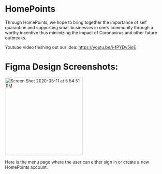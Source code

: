 # HomePoints
Through HomePoints, we hope to bring together the importance of self quarantine and supporting small businesses in one’s community through a worthy incentive thus minimizing the impact of Coronavirus and other future outbreaks. 

Youtube video fleshing out our idea: https://youtu.be/i-fPYDv5ioE

# Figma Design Screenshots:
<img width="256" alt="Screen Shot 2020-05-11 at 5 54 51 PM" src="https://user-images.githubusercontent.com/33317878/81616102-e264b780-93b0-11ea-96fd-882e44138bd5.png">

Here is the menu page where the user can either sign in or create a new HomePoints account.

